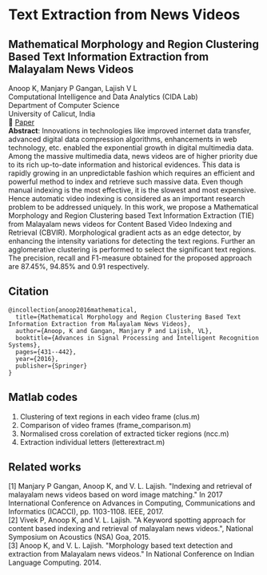 # Text Extraction from News Videos
## Mathematical Morphology and Region Clustering Based Text Information Extraction from Malayalam News Videos
Anoop K, Manjary P Gangan, Lajish V L</br>
Computational Intelligence and Data Analytics (CIDA Lab) </br>
Department of Computer Science </br>
University of Calicut, India </br>
:memo: [Paper](https://rd.springer.com/chapter/10.1007/978-3-319-28658-7_37)</br>
**Abstract**: Innovations in technologies like improved internet data transfer, advanced digital data compression algorithms, enhancements in web technology, etc. enabled the exponential growth in digital multimedia data. Among the massive multimedia data, news videos are of higher priority due to its rich up-to-date information and historical evidences. This data is rapidly growing in an unpredictable fashion which requires an efficient and powerful method to index and retrieve such massive data. Even though manual indexing is the most effective, it is the slowest and most expensive. Hence automatic video indexing is considered as an important research problem to be addressed uniquely. In this work, we propose a Mathematical Morphology and Region Clustering based Text Information Extraction (TIE) from Malayalam news videos for Content Based Video Indexing and Retrieval (CBVIR). Morphological gradient acts as an edge detector, by enhancing the intensity variations for detecting the text regions. Further an agglomerative clustering is performed to select the significant text regions. The precision, recall and F1-measure obtained for the proposed approach are 87.45%, 94.85% and 0.91 respectively.

## Citation
```
@incollection{anoop2016mathematical,
  title={Mathematical Morphology and Region Clustering Based Text Information Extraction from Malayalam News Videos},
  author={Anoop, K and Gangan, Manjary P and Lajish, VL},
  booktitle={Advances in Signal Processing and Intelligent Recognition Systems},
  pages={431--442},
  year={2016},
  publisher={Springer}
}
```

## Matlab codes
1. Clustering of text regions in each video frame (clus.m)
2. Comparison of video frames (frame_comparison.m)
3. Normalised cross corelation of extracted ticker regions (ncc.m)
4. Extraction individual letters (letterextract.m)

## Related works
[1] Manjary P Gangan, Anoop K, and V. L. Lajish. "Indexing and retrieval of malayalam news videos based on word image matching." In 2017 International Conference on Advances in Computing, Communications and Informatics (ICACCI), pp. 1103-1108. IEEE, 2017.</br> 
[2] Vivek P, Anoop K, and V. L. Lajish. "A Keyword spotting approach for content based indexing and retrieval of malayalam news videos.", National Symposium on Acoustics (NSA) Goa, 2015.</br> 
[3] Anoop K, and V. L. Lajish. "Morphology based text detection and extraction from Malayalam news videos." In National Conference on Indian Language Computing. 2014.</br> 

